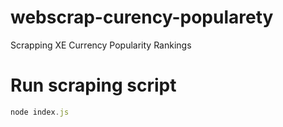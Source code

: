 # webscrap-curency-popularety

Scrapping XE Currency Popularity Rankings

# Run scraping script

```js
node index.js
```
